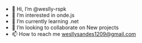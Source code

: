 - 👋 Hi, I’m @weslly-rspk
- 👀 I’m interested in onde.js
- 🌱 I’m currently learning .net
- 💞️ I’m looking to collaborate on New projects
- 📫 How to reach me wesllysandes1209@gmail.com

<!---
weslly-rspk/weslly-rspk is a ✨ special ✨ repository because its `README.md` (this file) appears on your GitHub profile.
You can click the Preview link to take a look at your changes.
--->
